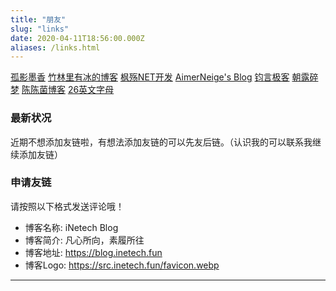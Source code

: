```yaml
---
title: "朋友"
slug: "links"
date: 2020-04-11T18:56:00.000Z
aliases: /links.html
---
```


[孤影墨香](https://www.gymxbl.com/)
[竹林里有冰的博客](https://zhul.in)
[枫殇NET开发](https://www.mapleflying.top)
[AimerNeige's Blog](https://aimerneige.com/)
[钧言极客](https://www.jinjun.top)
[朝露碎梦](https://aibofan.com/)
[陈陈菌博客](https://blog.glumi.cn)
[26英文字母](https://26ywzm.icu)

### 最新状况
  近期不想添加友链啦，有想法添加友链的可以先友后链。（认识我的可以联系我继续添加友链）

### 申请友链
  请按照以下格式发送评论哦！
  - 博客名称: iNetech Blog
  - 博客简介: 凡心所向，素履所往
  - 博客地址: https://blog.inetech.fun
  - 博客Logo: https://src.inetech.fun/favicon.webp

----------
